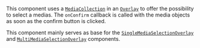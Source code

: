 This component uses a [`MediaCollection`](#mediacollection) in an [`Overlay`](#overlay) to offer the possibility to select a medias. 
The `onConfirm` callback is called with the media objects as soon as the confirm button is clicked.

This component mainly serves as base for the [`SingleMediaSelectionOverlay`](#singlemediaselectionoverlay) and
[`MultiMediaSelectionOverlay`](#multimediaselectionoverlay) components.
